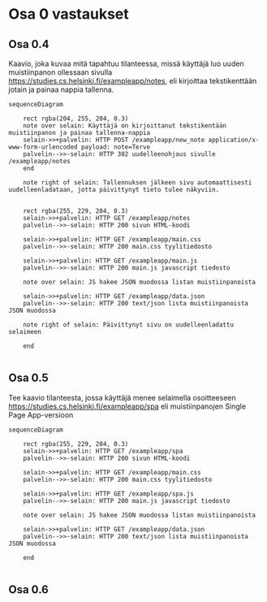 # Osa 0 vastaukset

## Osa 0.4

Kaavio, joka kuvaa mitä tapahtuu tilanteessa, missä käyttäjä luo uuden muistiinpanon ollessaan sivulla https://studies.cs.helsinki.fi/exampleapp/notes, eli kirjoittaa tekstikenttään jotain ja painaa nappia tallenna.
 

``` mermaid
sequenceDiagram

    rect rgba(204, 255, 204, 0.3)
    note over selain: Käyttäjä on kirjoittanut tekstikentään muistiinpanon ja painaa tallenna-nappia
    selain->>+palvelin: HTTP POST /exampleapp/new_note application/x-www-form-urlencoded payload: note=Terve
    palvelin-->>-selain: HTTP 302 uudelleenohjaus sivulle /exampleapp/notes 
    end  
    
    note right of selain: Tallennuksen jälkeen sivu automaattisesti uudelleenladataan, jotta päivittynyt tieto tulee näkyviin. 
    
    
    rect rgba(255, 229, 204, 0.3)
    selain->>+palvelin: HTTP GET /exampleapp/notes
    palvelin-->>-selain: HTTP 200 sivun HTML-koodi
    
    selain->>+palvelin: HTTP GET /exampleapp/main.css
    palvelin-->>-selain: HTTP 200 main.css tyylitiedosto
    
    selain->>+palvelin: HTTP GET /exampleapp/main.js
    palvelin-->>-selain: HTTP 200 main.js javascript tiedosto
    
    note over selain: JS hakee JSON muodossa listan muistiinpanoista
    
    selain->>+palvelin: HTTP GET /exampleapp/data.json
    palvelin-->>-selain: HTTP 200 text/json lista muistiinpanoista JSON muodossa
    
    note right of selain: Päivittynyt sivu on uudelleenladattu selaimeen
    
    end 
    
```


## Osa 0.5

Tee kaavio tilanteesta, jossa käyttäjä menee selaimella osoitteeseen https://studies.cs.helsinki.fi/exampleapp/spa eli muistiinpanojen Single Page App-versioon

``` mermaid
sequenceDiagram
    
    rect rgba(255, 229, 204, 0.3)
    selain->>+palvelin: HTTP GET /exampleapp/spa
    palvelin-->>-selain: HTTP 200 sivun HTML-koodi
    
    selain->>+palvelin: HTTP GET /exampleapp/main.css
    palvelin-->>-selain: HTTP 200 main.css tyylitiedosto
    
    selain->>+palvelin: HTTP GET /exampleapp/spa.js
    palvelin-->>-selain: HTTP 200 main.js javascript tiedosto
    
    note over selain: JS hakee JSON muodossa listan muistiinpanoista
    
    selain->>+palvelin: HTTP GET /exampleapp/data.json
    palvelin-->>-selain: HTTP 200 text/json lista muistiinpanoista JSON muodossa
       
    end 
    
```

## Osa 0.6

